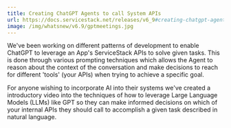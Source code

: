 ```yaml
---
title: Creating ChatGPT Agents to call System APIs
url: https://docs.servicestack.net/releases/v6_9#creating-chatgpt-agents-to-call-system-apis
image: /img/whatsnew/v6.9/gptmeetings.jpg
---
```


We've been working on different patterns of development to enable ChatGPT to leverage an App's ServiceStack APIs 
to solve given tasks. This is done through various prompting techniques which allows the Agent to reason about the 
context of the conversation and make decisions to reach for different 'tools' (your APIs) when trying to achieve 
a specific goal.

For anyone wishing to incorporate AI into their systems we've created a introductory video into the techniques 
of how to leverage Large Language Models (LLMs) like GPT so they can make informed decisions on which of your 
internal APIs they should call to accomplish a given task described in natural language.
